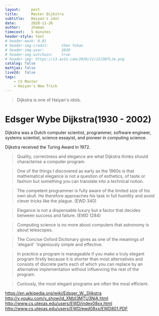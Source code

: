 ```yaml
---
layout:     post
title:      Master Dijkstra
subtitle:   Haiyan's idol
date:       2020-11-26
author:     zhamao
timecost:   5 minutes
header-style: text
# header-mask: 0.01
# header-img-credit:      Chen Yuhan
# header-img-year:        2020
# header-img-outchain:    true
# header-img: https://s3.ax1x.com/2020/11/22/D8TLJe.png
catalog: false
mathjax: false
live2d:  false
tags:
    - CS Master
    - Haiyan's New Trick
---
```


> Dijkstra is one of Haiyan's idols.

# Edsger Wybe Dijkstra(1930 - 2002)

Dijkstra was a Dutch computer scientist, programmer, software engineer, systems scientist, science essayist, and pioneer in computing science.

Dijkstra received the Turing Award in 1972.

> Quality, correctness and elegance are what Dijkstra thinks should characterise a computer program.

> One of the things I discovered as early as the 1960s is that mathematical elegance is not a question of esthetics, of taste  or fashion but something you can translate into a technical notion.

> The competent programmer is fully aware of the limited size of his own skull. He therefore approaches his task in full humility and avoid clever tricks like the plague. (EWD 340)

> Elegance is not a dispensable luxury but a factor that decides between success and failure. (EWD 1284)

> Computing science is no more about computers that astronomy is about telescopes.

> The Concise Oxford Dictionary gives as one of the meanings of 'elegant' 'ingeniously simple and effective.

> In practice a program is manageable if you make a truly elegant program firstly because it is shorter than most alternatives and consists of discrete parts each of which you can replace by an alternative implementation without influencing the rest of the program.

> Curiously, the most elegant programs are often the most efficient.

<https://en.wikipedia.org/wiki/Edsger_W._Dijkstra>
<http://v.youku.com/v_show/id_XMzI3MTU3NjA.html>
<http://www.cs.utexas.edu/users/EWD/index08xx.html>
<http://www.cs.utexas.edu/users/EWD/ewd08xx/EWD801.PDF>